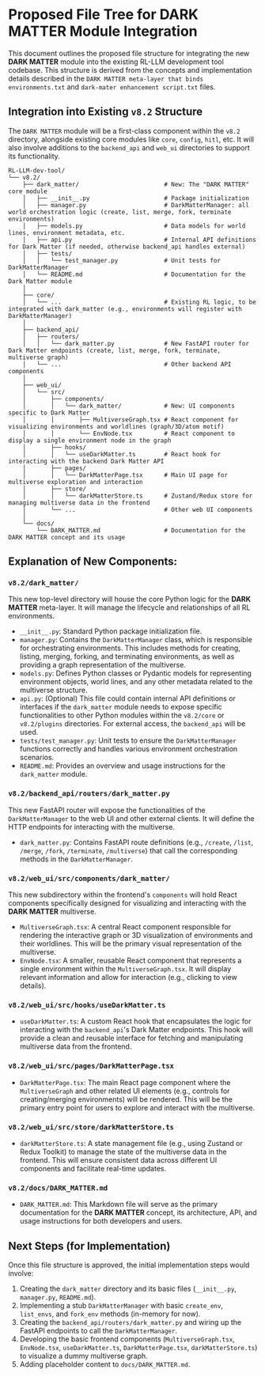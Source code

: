 # Proposed File Tree for DARK MATTER Module Integration

This document outlines the proposed file structure for integrating the new **DARK MATTER** module into the existing RL-LLM development tool codebase. This structure is derived from the concepts and implementation details described in the `DARK MATTER meta-layer that binds environments.txt` and `dark-mater enhancement script.txt` files.

## Integration into Existing `v8.2` Structure

The `DARK MATTER` module will be a first-class component within the `v8.2` directory, alongside existing core modules like `core`, `config`, `hitl`, etc. It will also involve additions to the `backend_api` and `web_ui` directories to support its functionality.

```
RL-LLM-dev-tool/
└── v8.2/
    ├── dark_matter/                        # New: The "DARK MATTER" core module
    │   ├── __init__.py                     # Package initialization
    │   ├── manager.py                      # DarkMatterManager: all world orchestration logic (create, list, merge, fork, terminate environments)
    │   ├── models.py                       # Data models for world lines, environment metadata, etc.
    │   ├── api.py                          # Internal API definitions for Dark Matter (if needed, otherwise backend_api handles external)
    │   ├── tests/
    │   │   └── test_manager.py             # Unit tests for DarkMatterManager
    │   └── README.md                       # Documentation for the Dark Matter module
    │
    ├── core/
    │   └── ...                             # Existing RL logic, to be integrated with dark_matter (e.g., environments will register with DarkMatterManager)
    │
    ├── backend_api/
    │   ├── routers/
    │   │   └── dark_matter.py              # New FastAPI router for Dark Matter endpoints (create, list, merge, fork, terminate, multiverse graph)
    │   └── ...                             # Other backend API components
    │
    ├── web_ui/
    │   └── src/
    │       ├── components/
    │       │   └── dark_matter/            # New: UI components specific to Dark Matter
    │       │       ├── MultiverseGraph.tsx # React component for visualizing environments and worldlines (graph/3D/atom motif)
    │       │       └── EnvNode.tsx         # React component to display a single environment node in the graph
    │       ├── hooks/
    │       │   └── useDarkMatter.ts        # React hook for interacting with the backend Dark Matter API
    │       ├── pages/
    │       │   └── DarkMatterPage.tsx      # Main UI page for multiverse exploration and interaction
    │       ├── store/
    │       │   └── darkMatterStore.ts      # Zustand/Redux store for managing multiverse data in the frontend
    │       └── ...                         # Other web UI components
    │
    └── docs/
        └── DARK_MATTER.md                  # Documentation for the DARK MATTER concept and its usage
```

## Explanation of New Components:

### `v8.2/dark_matter/`
This new top-level directory will house the core Python logic for the **DARK MATTER** meta-layer. It will manage the lifecycle and relationships of all RL environments.

*   `__init__.py`: Standard Python package initialization file.
*   `manager.py`: Contains the `DarkMatterManager` class, which is responsible for orchestrating environments. This includes methods for creating, listing, merging, forking, and terminating environments, as well as providing a graph representation of the multiverse.
*   `models.py`: Defines Python classes or Pydantic models for representing environment objects, world lines, and any other metadata related to the multiverse structure.
*   `api.py`: (Optional) This file could contain internal API definitions or interfaces if the `dark_matter` module needs to expose specific functionalities to other Python modules within the `v8.2/core` or `v8.2/plugins` directories. For external access, the `backend_api` will be used.
*   `tests/test_manager.py`: Unit tests to ensure the `DarkMatterManager` functions correctly and handles various environment orchestration scenarios.
*   `README.md`: Provides an overview and usage instructions for the `dark_matter` module.

### `v8.2/backend_api/routers/dark_matter.py`
This new FastAPI router will expose the functionalities of the `DarkMatterManager` to the web UI and other external clients. It will define the HTTP endpoints for interacting with the multiverse.

*   `dark_matter.py`: Contains FastAPI route definitions (e.g., `/create`, `/list`, `/merge`, `/fork`, `/terminate`, `/multiverse`) that call the corresponding methods in the `DarkMatterManager`.

### `v8.2/web_ui/src/components/dark_matter/`
This new subdirectory within the frontend's `components` will hold React components specifically designed for visualizing and interacting with the **DARK MATTER** multiverse.

*   `MultiverseGraph.tsx`: A central React component responsible for rendering the interactive graph or 3D visualization of environments and their worldlines. This will be the primary visual representation of the multiverse.
*   `EnvNode.tsx`: A smaller, reusable React component that represents a single environment within the `MultiverseGraph.tsx`. It will display relevant information and allow for interaction (e.g., clicking to view details).

### `v8.2/web_ui/src/hooks/useDarkMatter.ts`

*   `useDarkMatter.ts`: A custom React hook that encapsulates the logic for interacting with the `backend_api`'s Dark Matter endpoints. This hook will provide a clean and reusable interface for fetching and manipulating multiverse data from the frontend.

### `v8.2/web_ui/src/pages/DarkMatterPage.tsx`

*   `DarkMatterPage.tsx`: The main React page component where the `MultiverseGraph` and other related UI elements (e.g., controls for creating/merging environments) will be rendered. This will be the primary entry point for users to explore and interact with the multiverse.

### `v8.2/web_ui/src/store/darkMatterStore.ts`

*   `darkMatterStore.ts`: A state management file (e.g., using Zustand or Redux Toolkit) to manage the state of the multiverse data in the frontend. This will ensure consistent data across different UI components and facilitate real-time updates.

### `v8.2/docs/DARK_MATTER.md`

*   `DARK_MATTER.md`: This Markdown file will serve as the primary documentation for the **DARK MATTER** concept, its architecture, API, and usage instructions for both developers and users.

## Next Steps (for Implementation)

Once this file structure is approved, the initial implementation steps would involve:

1.  Creating the `dark_matter` directory and its basic files (`__init__.py`, `manager.py`, `README.md`).
2.  Implementing a stub `DarkMatterManager` with basic `create_env`, `list_envs`, and `fork_env` methods (in-memory for now).
3.  Creating the `backend_api/routers/dark_matter.py` and wiring up the FastAPI endpoints to call the `DarkMatterManager`.
4.  Developing the basic frontend components (`MultiverseGraph.tsx`, `EnvNode.tsx`, `useDarkMatter.ts`, `DarkMatterPage.tsx`, `darkMatterStore.ts`) to visualize a dummy multiverse graph.
5.  Adding placeholder content to `docs/DARK_MATTER.md`.

